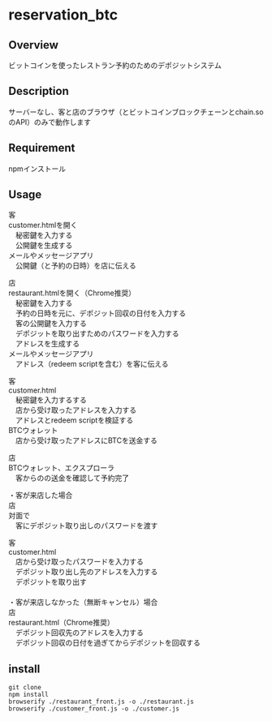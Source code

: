 # reservation_btc

## Overview
ビットコインを使ったレストラン予約のためのデポジットシステム

## Description
サーバーなし、客と店のブラウザ（とビットコインブロックチェーンとchain.soのAPI）のみで動作します

## Requirement
npmインストール

## Usage
客  
customer.htmlを開く  
　秘密鍵を入力する  
　公開鍵を生成する  
メールやメッセージアプリ  
　公開鍵（と予約の日時）を店に伝える  
  
店  
restaurant.htmlを開く（Chrome推奨）  
　秘密鍵を入力する  
　予約の日時を元に、デポジット回収の日付を入力する  
　客の公開鍵を入力する  
　デポジットを取り出すためのパスワードを入力する  
　アドレスを生成する  
メールやメッセージアプリ  
　アドレス（redeem scriptを含む）を客に伝える  
  
客  
customer.html  
　秘密鍵を入力するする  
　店から受け取ったアドレスを入力する  
　アドレスとredeem scriptを検証する  
BTCウォレット  
　店から受け取ったアドレスにBTCを送金する  
  
店  
BTCウォレット、エクスプローラ  
　客からのの送金を確認して予約完了  
  
・客が来店した場合  
店  
対面で  
　客にデポジット取り出しのパスワードを渡す  
  
客  
customer.html  
　店から受け取ったパスワードを入力する  
　デポジット取り出し先のアドレスを入力する  
　デポジットを取り出す  
　  
・客が来店しなかった（無断キャンセル）場合  
店  
restaurant.html（Chrome推奨）  
　デポジット回収先のアドレスを入力する  
　デポジット回収の日付を過ぎてからデポジットを回収する  
  
## install
`git clone`  
`npm install`  
`browserify ./restaurant_front.js -o ./restaurant.js`  
`browserify ./customer_front.js -o ./customer.js`  



